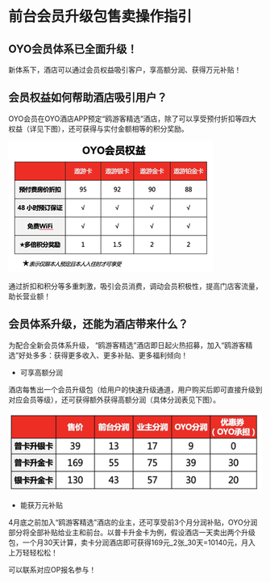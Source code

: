 # 前台会员升级包售卖操作指引

## OYO会员体系已全面升级！

新体系下，酒店可以通过会员权益吸引客户，享高额分润、获得万元补贴！

## 会员权益如何帮助酒店吸引用户？

OYO会员在OYO酒店APP预定“鸥游客精选”酒店，除了可以享受预付折扣等四大权益（详见下图），还可获得与实付金额相等的积分奖励。

![](../../.gitbook/assets/image%20%28187%29.png)

通过折扣和积分等多重刺激，吸引会员消费，调动会员积极性，提高门店客流量，助长营业额！

## 会员体系升级，还能为酒店带来什么？

为配合全新会员体系升级， “鸥游客精选”酒店即日起火热招募，加入“鸥游客精选”好处多多：获得更多收入、更多补贴、更多福利倾向！

* 可享高额分润

酒店每售出一个会员升级包（给用户的快速升级通道，用户购买后即可直接升级到对应会员等级），还可获得额外获得高额分润（具体分润表见下图）。

![](../../.gitbook/assets/image%20%28542%29.png)

* 能获万元补贴

4月底之前加入“鸥游客精选”酒店的业主，还可享受前3个月分润补贴，OYO分润部分将全部补贴给业主和前台。以普卡升金卡为例，假设酒店一天卖出两个升级包，一个月30天计算，卖卡分润酒店即可获得169元_2张_30天=10140元，月入上万轻轻松松！

可以联系对应OP报名参与！

